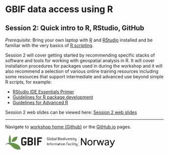 
<!-- README.md is generated from README.Rmd. Please edit that file -->

# GBIF data access using R

## Session 2: Quick intro to R, RStudio, GitHub

*Prerequisite*: Bring your own laptop with
[R](https://www.r-project.org/) and [RStudio](https://www.rstudio.com/)
installed and be familiar with the very basics of [R
scripting](http://www.rspatial.org/intr/index.html).

Session 2 will cover getting started by recommending specific stacks of
software and tools for working with geospatial analysis in R. It will
cover installation procedures for packages used in during the workshop
and it will also recommend a selection of various online training
resources including some resources that support intermediate and
advanced use beyond simple R scripts, for example:

  - [RStudio IDE Essentials
    Primer](https://www.rstudio.com/resources/webinars/rstudio-essentials-webinar-series-part-1/)
  - [Guidelines for R package development](https://r-pkgs.had.co.nz/)
  - [Guidelines for Advanced R](https://adv-r.had.co.nz/)

Session 2 web slides can be viewed here: [Session 2 web
slides](https://GBIF-Europe.github.io/nordic_oikos_2018_r/s2_r_intro)

-----

Navigate to [workshop home
(Github)](https://github.com/GBIF-Europe/nordic_oikos_2018_r) or the
[GitHub.io](https://gbif-europe.github.io/nordic_oikos_2018_r/) pages.

![](../demo_data/gbif-norway-full.png "GBIF-Norway-Banner")
